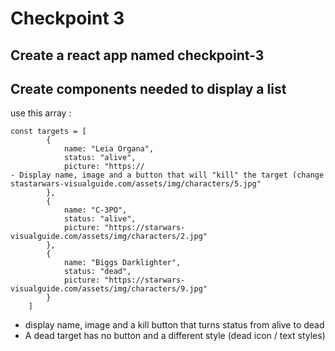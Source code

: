# Checkpoint 3

## Create a react app named checkpoint-3

## Create components needed to display a list

use this array : 
```
const targets = [
        {
            name: "Leia Organa",
            status: "alive",
            picture: "https://
- Display name, image and a button that will "kill" the target (change stastarwars-visualguide.com/assets/img/characters/5.jpg"
        },
        {
            name: "C-3PO",
            status: "alive",
            picture: "https://starwars-visualguide.com/assets/img/characters/2.jpg"
        },
        {
            name: "Biggs Darklighter",
            status: "dead",
            picture: "https://starwars-visualguide.com/assets/img/characters/9.jpg"
        }
    ]
```
- display name, image and a kill button that turns status from alive to dead
- A dead target has no button and a different style (dead icon / text styles)